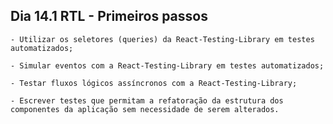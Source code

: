 ## Dia 14.1 RTL - Primeiros passos

    - Utilizar os seletores (queries) da React-Testing-Library em testes automatizados;

    - Simular eventos com a React-Testing-Library em testes automatizados;

    - Testar fluxos lógicos assíncronos com a React-Testing-Library;

    - Escrever testes que permitam a refatoração da estrutura dos componentes da aplicação sem necessidade de serem alterados.
